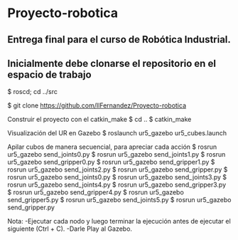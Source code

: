 # Proyecto-robotica
## Entrega final para el curso de Robótica Industrial.

## Inicialmente debe clonarse el repositorio en el espacio de trabajo

$ roscd; cd ../src

$ git clone https://github.com/IlFernandez/Proyecto-robotica

Construir el proyecto con el catkin_make
$ cd ..
$ catkin_make

Visualización del UR en Gazebo
$ roslaunch ur5_gazebo ur5_cubes.launch

Apilar cubos de manera secuencial, para apreciar cada acción
$ rosrun ur5_gazebo send_joints0.py
$ rosrun ur5_gazebo send_joints1.py
$ rosrun ur5_gazebo send_gripper0.py
$ rosrun ur5_gazebo send_gripper1.py
$ rosrun ur5_gazebo send_joints2.py
$ rosrun ur5_gazebo send_gripper.py
$ rosrun ur5_gazebo send_joints0.py
$ rosrun ur5_gazebo send_joints3.py
$ rosrun ur5_gazebo send_joints4.py
$ rosrun ur5_gazebo send_gripper3.py
$ rosrun ur5_gazebo send_gripper4.py
$ rosrun ur5_gazebo send_gripper5.py
$ rosrun ur5_gazebo send_joints5.py
$ rosrun ur5_gazebo send_gripper.py

Nota: 
-Ejecutar cada nodo y luego terminar la ejecución antes de ejecutar el siguiente (Ctrl + C).
-Darle Play al Gazebo.
